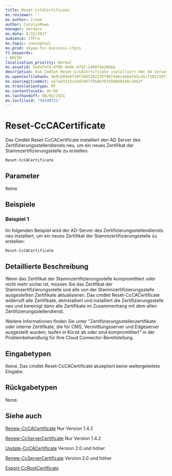```yaml
---
title: Reset-CcCACertificate
ms.reviewer: ''
ms.author: crowe
author: CarolynRowe
manager: serdars
ms.date: 6/22/2017
audience: ITPro
ms.topic: conceptual
ms.prod: skype-for-business-itpro
f1.keywords:
- NOCSH
localization_priority: Normal
ms.assetid: 5ada7e55-df9b-4b4e-b752-2468f4e28b8a
description: Das Cmdlet Reset-CcCACertificate installiert den AD Server des Zertifizierungsstellendiensts neu, um ein neues Zertifikat der Stammzertifizierungsstelle zu erstellen.
ms.openlocfilehash: 8e0cb93e6f10f28df28213579674a6cda6e7e2cd1cf201319f77dc26be69de80
ms.sourcegitcommit: a17ad3332ca5d2997f85db7835500d8190c34b2f
ms.translationtype: MT
ms.contentlocale: de-DE
ms.lasthandoff: 08/05/2021
ms.locfileid: "54340721"
---
```

# <a name="reset-cccacertificate"></a>Reset-CcCACertificate
 
Das Cmdlet Reset-CcCACertificate installiert den AD Server des Zertifizierungsstellendiensts neu, um ein neues Zertifikat der Stammzertifizierungsstelle zu erstellen.
  
```powershell
Reset-CcCACertificate
```

## <a name="parameters"></a>Parameter

Keine
  
## <a name="examples"></a>Beispiele
<a name="Examples"> </a>

### <a name="example-1"></a>Beispiel 1

Im folgenden Beispiel wird der AD-Server des Zertifizierungsstellendiensts neu installiert, um ein neues Zertifikat der Stammzertifizierungsstelle zu erstellen:
  
```powershell
Reset-CcCACertificate
```

## <a name="detailed-description"></a>Detaillierte Beschreibung
<a name="DetailedDescription"> </a>

Wenn das Zertifikat der Stammzertifizierungsstelle kompromittiert oder nicht mehr sicher ist, müssen Sie das Zertifikat der Stammzertifizierungsstelle und alle von der Stammzertifizierungsstelle ausgestellten Zertifikate aktualisieren. Das cmdlet Reset-CcCACertificate widerruft alle Zertifikate, deinstalliert und installiert die Zertifizierungsstelle neu und bereinigt dann alle Zertifikate im Zusammenhang mit dem alten Zertifizierungsstellendienst. 
  
Weitere Informationen finden Sie unter "Zertifizierungsstellenzertifikate oder interne Zertifikate, die für CMS, Vermittlungsserver und Edgeserver ausgestellt wurden, laufen in Kürze ab oder sind kompromittiert" in der Problembehandlung für Ihre Cloud Connector-Bereitstellung.
  
## <a name="input-types"></a>Eingabetypen
<a name="InputTypes"> </a>

Keine. Das cmdlet Reset-CcCACertificate akzeptiert keine weitergeleitete Eingabe.
  
## <a name="return-types"></a>Rückgabetypen
<a name="ReturnTypes"> </a>

None.
  
## <a name="see-also"></a>Siehe auch
<a name="ReturnTypes"> </a>

[Renew-CcCACertificate](renew-cccacertificate.md) Nur Version 1.4.2
  
[Renew-CcServerCertificate](renew-ccservercertificate.md) Nur Version 1.4.2
  
[Update-CcCACertificate](update-cccacertificate.md) Version 2.0 und höher
  
[Renew-CcServerCertificate](renew-ccservercertificate.md) Version 2.0 und höher
  
[Export-CcRootCertificate](export-ccrootcertificate.md)
  

